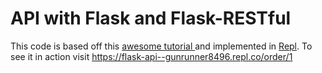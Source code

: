 # API with Flask and Flask-RESTful
This code is based off this [awesome tutorial ](https://codeburst.io/this-is-how-easy-it-is-to-create-a-rest-api-8a25122ab1f3)and implemented in [Repl](https://repl.it/@gunrunner8496/Flask-API). To see it in action visit https://flask-api--gunrunner8496.repl.co/order/1 
